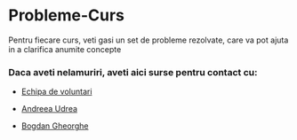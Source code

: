 # Probleme-Curs

Pentru fiecare curs, veti gasi un set de probleme rezolvate, care va pot ajuta in a clarifica anumite concepte


### Daca aveti nelamuriri, aveti aici surse pentru contact cu:
 - [Echipa de voluntari](voluntaripooacs@gmail.com)

 - [Andreea Udrea](https://teams.microsoft.com/l/chat/0/0?users=<andreea.udrea@upb.ro>)

 - [Bogdan Gheorghe](https://teams.microsoft.com/l/chat/0/0?users=<bogdan.gheorghe1807@upb.ro>)
